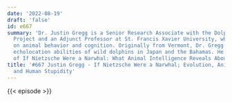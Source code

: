 ```yaml
---
date: '2022-08-19'
draft: 'false'
id: e667
summary: 'Dr. Justin Gregg is a Senior Research Associate with the Dolphin Communication
  Project and an Adjunct Professor at St. Francis Xavier University, where he lectures
  on animal behavior and cognition. Originally from Vermont, Dr. Gregg studied the
  echolocation abilities of wild dolphins in Japan and the Bahamas. He is the author
  of If Nietzsche Were a Narwhal: What Animal Intelligence Reveals About Human Stupidity.'
title: '#667 Justin Gregg - If Nietzsche Were a Narwhal; Evolution, Animal Intelligence,
  and Human Stupidity'
---
```

{{< episode >}}

